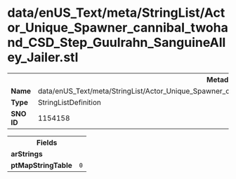 <h1>data/enUS_Text/meta/StringList/Actor_Unique_Spawner_cannibal_twohand_CSD_Step_Guulrahn_SanguineAlley_Jailer.stl</h1><table><tr><th colspan="100%">Metadata</th></tr><tr><td><b>Name</b></td><td>data/enUS_Text/meta/StringList/Actor_Unique_Spawner_cannibal_twohand_CSD_Step_Guulrahn_SanguineAlley_Jailer.stl</td></tr><tr><td><b>Type</b></td><td>StringListDefinition</td></tr><tr><td><b>SNO ID</b></td><td>1154158</td></tr></table>

<table><tr><th colspan="100%">Fields</th></tr><tr><td><b>arStrings</b></td><td></td></tr><tr><td><b>ptMapStringTable</b></td><td><code>0</code></td></tr></table>

